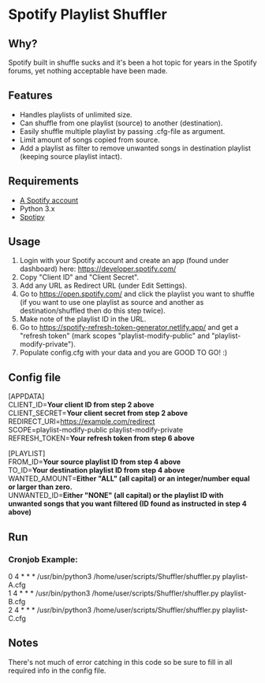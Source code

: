 # Spotify Playlist Shuffler

## Why?

Spotify built in shuffle sucks and it's been a hot topic for years in the Spotify forums, yet nothing acceptable have been made.

## Features
- Handles playlists of unlimited size.
- Can shuffle from one playlist (source) to another (destination).
- Easily shuffle multiple playlist by passing .cfg-file as argument.
- Limit amount of songs copied from source.
- Add a playlist as filter to remove unwanted songs in destination playlist (keeping source playlist intact).

## Requirements

 - [A Spotify account](https://spotify.com/)
 - Python 3.x
 - [Spotipy](https://github.com/plamere/spotipy)

## Usage

1. Login with your Spotify account and create an app (found under dashboard) here: https://developer.spotify.com/
2. Copy "Client ID" and "Client Secret".
3. Add any URL as Redirect URL (under Edit Settings).
4. Go to https://open.spotify.com/ and click the playlist you want to shuffle (if you want to use one playlist as source and another as destination/shuffled then do this step twice).
5. Make note of the playlist ID in the URL.
6. Go to https://spotify-refresh-token-generator.netlify.app/ and get a "refresh token" (mark scopes "playlist-modify-public" and "playlist-modify-private").
7. Populate config.cfg with your data and you are GOOD TO GO! :)

## Config file
[APPDATA]  
CLIENT_ID=**Your client ID from step 2 above**  
CLIENT_SECRET=**Your client secret from step 2 above**  
REDIRECT_URI=https://example.com/redirect  
SCOPE=playlist-modify-public playlist-modify-private  
REFRESH_TOKEN=**Your refresh token from step 6 above**  

[PLAYLIST]  
FROM_ID=**Your source playlist ID from step 4 above**  
TO_ID=**Your destination playlist ID from step 4 above**  
WANTED_AMOUNT=**Either "ALL" (all capital) or an integer/number equal or larger than zero.**  
UNWANTED_ID=**Either "NONE" (all capital) or the playlist ID with unwanted songs that you want filtered (ID found as instructed in step 4 above)**

## Run
### Cronjob Example:
0 4 * * * /usr/bin/python3 /home/user/scripts/Shuffler/shuffler.py playlist-A.cfg  
1 4 * * * /usr/bin/python3 /home/user/scripts/Shuffler/shuffler.py playlist-B.cfg  
2 4 * * * /usr/bin/python3 /home/user/scripts/Shuffler/shuffler.py playlist-C.cfg

## Notes
There's not much of error catching in this code so be sure to fill in all required info in the config file.
